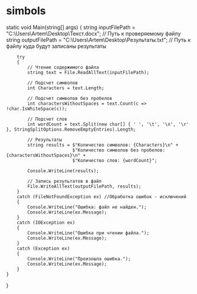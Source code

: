 # simbols
 static void Main(string[] args)
    {
        string inputFilePath = "C:\\Users\\Artem\\Desktop\\Текст.docx"; // Путь к проверяемому файлу
        string outputFilePath = "C:\\Users\\Artem\\Desktop\\Результаты.txt"; // Путь к файлу куда будут записаны результаты

        try
        {
            // Чтение содержимого файла
            string text = File.ReadAllText(inputFilePath);

            // Подсчет символов
            int Characters = text.Length;

            // Подсчет символов без пробелов
            int charactersWithoutSpaces = text.Count(c => !char.IsWhiteSpace(c));

            // Подсчет слов
            int wordCount = text.Split(new char[] { ' ', '\t', '\n', '\r' }, StringSplitOptions.RemoveEmptyEntries).Length;

            // Результаты
            string results = $"Количество символов: {Characters}\n" +
                             $"Количество символов без пробелов: {charactersWithoutSpaces}\n" +
                             $"Количество слов: {wordCount}";

            Console.WriteLine(results);

            // Запись результатов в файл
            File.WriteAllText(outputFilePath, results);
        }
        catch (FileNotFoundException ex) //Обработка ошибок - исключений
        {
            Console.WriteLine("Ошибка: файл не найден.");
            Console.WriteLine(ex.Message);
        }
        catch (IOException ex)
        {
            Console.WriteLine("Ошибка при чтении файла.");
            Console.WriteLine(ex.Message);
        }
        catch (Exception ex)
        {
            Console.WriteLine("Произошла ошибка.");
            Console.WriteLine(ex.Message);
        }
    }
}
